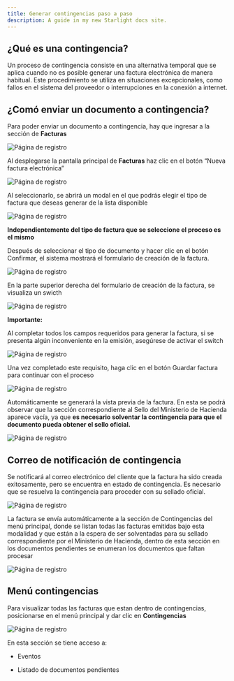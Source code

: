 ```yaml
---
title: Generar contingencias paso a paso
description: A guide in my new Starlight docs site.
---
```


## ¿Qué es una contingencia? ##

Un proceso de contingencia consiste en una alternativa temporal que se aplica cuando no es posible generar una factura electrónica de manera habitual. Este procedimiento se utiliza en situaciones excepcionales, como fallos en el sistema del proveedor o interrupciones en la conexión a internet.

## ¿Comó enviar un documento a contingencia? ##

Para poder enviar un documento a contingencia, hay que ingresar a la sección de **Facturas**

![Página de registro](../../../biller/facturas1.png)

 Al desplegarse la pantalla principal de **Facturas** haz clic en el botón “Nueva factura electrónica”

![Página de registro](../../../biller/nueva-facturaboton.png)

 Al seleccionarlo, se abrirá un modal en el que podrás elegir el tipo de factura que deseas generar de la lista disponible 

 ![Página de registro](../../../biller/modal-factura.png)

 **Independientemente del tipo de factura que se seleccione el proceso es el mismo**

Después de seleccionar el tipo de documento y hacer clic en el botón Confirmar, el sistema mostrará el formulario de creación de la factura.

 ![Página de registro](../../../biller/excluido.png)

 En la parte superior derecha del formulario de creación de la factura, se visualiza un swicth 

 ![Página de registro](../../../biller/contingencia.png)

**Importante:**

Al completar todos los campos requeridos para generar la factura, si se presenta algún inconveniente en la emisión, asegúrese de activar el switch

![Página de registro](../../../biller/activo.png)

Una vez completado este requisito, haga clic en el botón Guardar factura para continuar con el proceso

![Página de registro](../../../biller/gfactura.png)

Automáticamente se generará la vista previa de la factura. En esta se podrá observar que la sección correspondiente al Sello del Ministerio de Hacienda aparece vacía, ya que **es necesario solventar la contingencia para que el documento pueda obtener el sello oficial.**

![Página de registro](../../../biller/sello.png)

## Correo de notificación de contingencia ##

Se notificará al correo electrónico del cliente que la factura ha sido creada exitosamente, pero se encuentra en estado de contingencia. Es necesario que se resuelva la contingencia para proceder con su sellado oficial.


![Página de registro](../../../biller/mail.png)

La factura se envía automáticamente a la sección de Contingencias del menú principal, donde se listan todas las facturas emitidas bajo esta modalidad y que están a la espera de ser solventadas para su sellado correspondiente por el Ministerio de Hacienda, dentro de esta sección en los documentos pendientes se enumeran los documentos que faltan procesar

![Página de registro](../../../biller/docpendiente.png)

## Menú contingencias ##

Para visualizar todas las facturas que estan dentro de contingencias, posicionarse en el menú principal y dar clic en **Contingencias** 

![Página de registro](../../../biller/contingencias.png)

En esta sección se tiene acceso a:

 - Eventos

 - Listado de documentos pendientes


 
